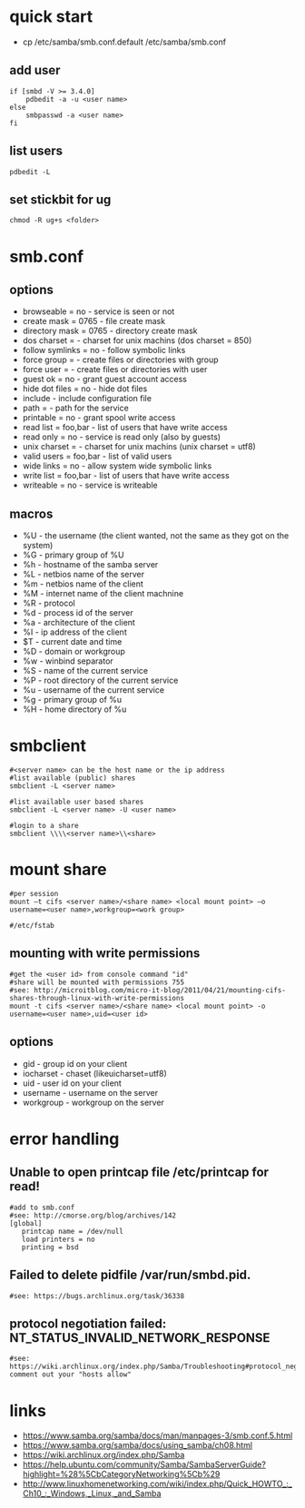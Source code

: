 # quick start

* cp /etc/samba/smb.conf.default /etc/samba/smb.conf

## add user

    if [smbd -V >= 3.4.0]
        pdbedit -a -u <user name>
    else
        smbpasswd -a <user name>
    fi

## list users

    pdbedit -L

## set stickbit for ug

    chmod -R ug+s <folder>

# smb.conf

## options

* browseable = no           -   service is seen or not
* create mask = 0765        -   file create mask
* directory mask = 0765     -   directory create mask
* dos charset = <charset>   -   charset for unix machins (dos charset = 850)
* follow symlinks = no      -   follow symbolic links
* force group = <name>      -   create files or directories with group <name>
* force user = <name>       -   create files or directories with user <name>
* guest ok = no             -   grant guest account access
* hide dot files = no       -   hide dot files
* include <path>            -   include configuration file
* path = <path>             -   path for the service
* printable = no            -   grant spool write access
* read list = foo,bar       -   list of users that have write access
* read only = no            -   service is read only (also by guests)
* unix charset = <charset>  -   charset for unix machins (unix charset = utf8)
* valid users = foo,bar     -   list of valid users
* wide links = no           -   allow system wide symbolic links
* write list = foo,bar      -   list of users that have write access
* writeable = no            -   service is writeable

## macros

* %U    -   the username (the client wanted, not the same as they got on the system)
* %G    -   primary group of %U
* %h    -   hostname of the samba server
* %L    -   netbios name of the server
* %m    -   netbios name of the client
* %M    -   internet name of the client machnine
* %R    -   protocol
* %d    -   process id of the server
* %a    -   architecture of the client
* %I    -   ip address of the client
* $T    -   current date and time
* %D    -   domain or workgroup
* %w    -   winbind separator
* %S    -   name of the current service
* %P    -   root directory of the current service
* %u    -   username of the current service
* %g    -   primary group of %u
* %H    -   home directory of %u

# smbclient

    #<server name> can be the host name or the ip address
    #list available (public) shares
    smbclient -L <server name>

    #list available user based shares
    smbclient -L <server name> -U <user name>

    #login to a share
    smbclient \\\\<server name>\\<share>

# mount share 

    #per session
    mount –t cifs <server name>/<share name> <local mount point> –o username=<user name>,workgroup=<work group>

    #/etc/fstab

## mounting with write permissions

    #get the <user id> from console command "id"
    #share will be mounted with permissions 755
    #see: http://microitblog.com/micro-it-blog/2011/04/21/mounting-cifs-shares-through-linux-with-write-permissions
    mount -t cifs <server name>/<share name> <local mount point> -o username=<user name>,uid=<user id>

## options

* gid       -   group id on your client
* iocharset -   chaset (likeuicharset=utf8)
* uid       -   user id on your client
* username  -   username on the server
* workgroup -   workgroup on the server

# error handling

##  Unable to open printcap file /etc/printcap for read!

    #add to smb.conf
    #see: http://cmorse.org/blog/archives/142
    [global]
       printcap name = /dev/null
       load printers = no
       printing = bsd

## Failed to delete pidfile /var/run/smbd.pid.

    #see: https://bugs.archlinux.org/task/36338

## protocol negotiation failed: NT_STATUS_INVALID_NETWORK_RESPONSE

    #see: https://wiki.archlinux.org/index.php/Samba/Troubleshooting#protocol_negotiation_failed:_NT_STATUS_INVALID_NETWORK_RESPONSE
    comment out your "hosts allow"

# links

* https://www.samba.org/samba/docs/man/manpages-3/smb.conf.5.html
* https://www.samba.org/samba/docs/using_samba/ch08.html
* https://wiki.archlinux.org/index.php/Samba
* https://help.ubuntu.com/community/Samba/SambaServerGuide?highlight=%28%5CbCategoryNetworking%5Cb%29
* http://www.linuxhomenetworking.com/wiki/index.php/Quick_HOWTO_:_Ch10_:_Windows,_Linux,_and_Samba
